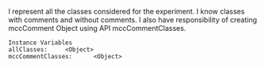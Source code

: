 I represent all the classes considered for the experiment.
I know classes with comments and without comments.
I also have responsibility of creating mccComment Object using API mccCommentClasses.

    Instance Variables
	allClasses:		<Object>
	mccCommentClasses:		<Object>
